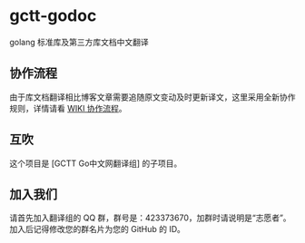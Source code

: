 # gctt-godoc
golang 标准库及第三方库文档中文翻译

## 协作流程
由于库文档翻译相比博客文章需要追随原文变动及时更新译文，这里采用全新协作规则，详情请看 [WIKI 协作流程]。

## 互吹
这个项目是 [GCTT Go中文网翻译组] 的子项目。

## 加入我们
请首先加入翻译组的 QQ 群，群号是：423373670，加群时请说明是“志愿者”。加入后记得修改您的群名片为您的 GitHub 的 ID。

[WIKI 协作流程]: https://github.com/studygolang/gctt-godoc/wiki/%E5%8D%8F%E4%BD%9C%E6%B5%81%E7%A8%8B
[GCTT Go 中文网翻译组]: https://github.com/studygolang/GCTT
